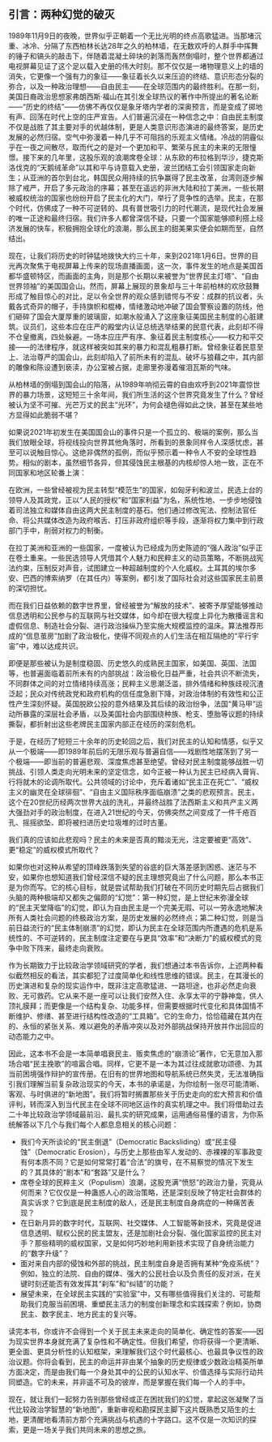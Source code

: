 
## 引言：两种幻觉的破灭

1989年11月9日的夜晚，世界似乎正朝着一个无比光明的终点高歌猛进。当那堵沉重、冰冷、分隔了东西柏林长达28年之久的柏林墙，在无数欢呼的人群手中挥舞的锤子和镐头的敲击下，伴随着混凝土碎块的剥落而轰然倒塌时，整个世界都通过电视屏幕见证了这个足以载入史册的伟大时刻。那不仅仅是一堵物理意义上的墙的消失，它更像一个强有力的象征——象征着长久以来压迫的终结、意识形态分裂的弥合，以及一种政治理想——自由民主——在全球范围内的最终胜利。在那一刻，美国日裔政治思想家弗朗西斯·福山在其引发全球热议的著作中所提出的著名论断——“历史的终结”——仿佛不再仅仅是象牙塔内学者的深奥预言，而是变成了掷地有声、回荡在时代上空的庄严宣告。人们普遍沉浸在一种信念之中：自由民主制度不仅是战胜了其主要对手的优越体制，更是人类意识形态演进的最终答案，是历史发展的必然归宿。空气中弥漫着一种几乎不可阻挡的乐观主义情绪。冷战的阴霾似乎在一夜之间散尽，取而代之的是对一个更加和平、繁荣与民主的未来的无限憧憬。接下来的几年里，这股乐观的浪潮席卷全球：从东欧的布拉格到华沙，捷克斯洛伐克的“天鹅绒革命”以其和平与诗意载入史册，波兰团结工会引领国家走向新生；从亚洲的首尔到台北，韩国民众用持续的抗争赢得了民主改革，台湾则逐步解除了戒严，开启了多元政治的序幕；甚至在遥远的非洲大陆和拉丁美洲，一些长期被威权统治的国家也纷纷开启了民主化的大门，举行了竞争性的选举。民主，在那个时代，仿佛成了一种不可逆转的、具有普世吸引力的时代潮流，是现代社会发展的唯一正途和最终归宿。我们许多人都曾深信不疑，只要一个国家能够顺利搭上经济发展的快车，积极拥抱全球化的浪潮，那么民主的甜美果实便会如期而至，自然结出。

现在，让我们将历史的时钟猛地拨快大约三十年，来到2021年1月6日。世界的目光再次聚焦于电视屏幕上传来的现场直播画面，这一次，事件发生的地点是美国首都华盛顿特区，而画面的主角，则是那个长期以来被誉为“世界民主灯塔”、“自由世界领袖”的美国国会山。然而，屏幕上展现的景象却与三十年前柏林的欢欣鼓舞形成了触目惊心的对比，足以令全世界的观众感到错愕与不安：成群的抗议者，头戴各式奇异的帽子，手持旗帜和棍棒，情绪激动地冲破了国会警察设置的防线，他们砸碎了国会大厦厚重的玻璃窗，如潮水般涌入了这座象征美国民主制度的心脏建筑。议员们，这些本应在庄严的殿堂内认证总统选举结果的民意代表，此刻却不得不仓皇撤离，四处躲避。一场本应庄严有序、象征着民主制度核心——权力和平交接——的法律程序，就这样被突如其来的暴力和混乱粗暴打断。曾经象征着民意至上、法治尊严的国会山，此刻却陷入了前所未有的混乱、破坏与狼藉之中，其内部的雕像和陈设遭到亵渎，办公室被占据，走廊里弥漫着催泪瓦斯的气味。

从柏林墙的倒塌到国会山的陷落，从1989年响彻云霄的自由欢呼到2021年震惊世界的暴力场景，这短短三十余年间，我们所生活的这个世界究竟发生了什么？曾经被认为坚不可摧、光芒万丈的民主“光环”，为何会褪色得如此之快，甚至在某些地方显得如此脆弱不堪？

如果说2021年初发生在美国国会山的事件只是一个孤立的、极端的案例，那么当我们放眼全球，将视线投向世界其他角落时，所看到的景象同样令人深感忧虑，甚至可以说触目惊心。这绝非偶然的孤例，而似乎预示着一种令人不安的全球性趋势。相似的剧本，虽然细节各异，但其侵蚀民主根基的内核却惊人地一致，正在不同国家和地区轮番上演：

在欧洲，一些曾经被视为民主转型“模范生”的国家，如匈牙利和波兰，民选上台的领导人及其政党，正以“人民的授权”和“国家利益”为名，系统性地、一步步地侵蚀着司法独立和媒体自由这两大民主制度的基石。他们通过修改宪法、控制法官任命、将公共媒体改造为政府喉舌、打压非政府组织等手段，逐渐将权力集中到行政部门手中，削弱对权力的制衡。

在拉丁美洲和亚洲的一些国家，一度被认为已经成为历史陈迹的“强人政治”似乎正在卷土重来。一些民选领导人凭借其个人魅力和民粹主义的动员策略，不断挑战宪法约束，压制反对声音，试图建立一种超越制度的个人化威权。土耳其的埃尔多安、巴西的博索纳罗（在其任内）等案例，都引发了国际社会对这些国家民主前景的深切担忧。

而在我们日益依赖的数字世界里，曾经被誉为“解放的技术”、被寄予厚望能够推动信息透明和公民参与的互联网与社交媒体，如今却在很大程度上异化为散播谣言和虚假信息、制造社会分裂、进行政治操纵乃至实施大规模监控的温床。算法推荐形成的“信息茧房”加剧了政治极化，使得不同观点的人们生活在相互隔绝的“平行宇宙”中，难以达成共识。

即便是那些被认为是制度稳固、历史悠久的成熟民主国家，如美国、英国、法国等，也普遍面临着前所未有的内部挑战：政治极化日益严重，社会共识不断流失，不同群体之间的对立情绪持续高涨；民粹主义思潮泛滥，排外情绪和种族歧视沉渣泛起；民众对传统政党和政府机构的信任度急剧下降，对政治体制的有效性和公正性产生深刻怀疑。英国脱欧公投的意外结果及其后续的政治纷争，法国“黄马甲”运动所暴露的深层社会矛盾，以及美国社会内部围绕种族、枪支、堕胎等议题的持续撕裂，都折射出这些老牌民主国家内部正在经历的深刻危机。

于是，在经历了短短三十余年的历史轮回之后，我们对民主的认知和情感，似乎又从一个极端——即1989年前后的无限乐观与普遍自信——戏剧性地摆荡到了另一个极端——即当前的普遍悲观、深度焦虑甚至绝望。曾经对民主制度能够战胜一切挑战、引领人类走向光明未来的坚定信念，如今正被一种认为民主已经病入膏肓、行将就木的论调所取代。公共领域的讨论中，充斥着诸如“民主正在死亡”、“威权主义的幽灵在全球徘徊”、“自由主义国际秩序面临崩溃”之类的悲观预言。民主，这个在20世纪历经两次世界大战的洗礼，并最终战胜了法西斯主义和共产主义两大强劲对手的政治制度，在进入21世纪的今天，仿佛突然之间变成了一件千疮百孔、摇摇欲坠、即将被扫进历史垃圾堆的过时古董。

我们真的应该如此悲观吗？民主的未来是否真的黯淡无光，注定要被更“高效”、更“稳定”的威权模式所取代？

如果你也对这种从希望的顶峰跌落到失望的谷底的巨大落差感到困惑、迷茫与不安，如果你也想知道我们曾经深信不疑的民主理想究竟出了什么问题，那么本书正是为你而写。它的核心目标，就是尝试帮助我们打破在不同历史时期先后占据我们头脑的两种极端却又都失之偏颇的“幻觉”：第一种幻觉，是上世纪末弥漫全球的“民主天堂降临”的幻觉，即认为自由民主是一个完美无瑕、可以一劳永逸地解决所有人类社会问题的终极政治方案，是历史发展的必然终点；第二种幻觉，则是当前日益流行的“民主体制崩溃”的幻觉，即认为民主在全球范围内所遭遇的危机是系统性的、不可逆转的，民主制度注定要在与更具“效率”和“决断力”的威权模式的竞争中败下阵来，最终走向衰败。

作为长期致力于比较政治学领域研究的学者，我们想通过本书告诉你，上述两种看似截然相反的看法，其实都犯了过度简单化和线性思维的错误。民主，在其漫长的历史演进和复杂的现实运作中，既非注定高歌猛进、一路坦途，也非必然走向衰败、无可救药。它从来不是一座可以让我们安然入住、永享太平的宁静神龛，供人顶礼膜拜；而更像是一个结构复杂、功能多样，但需要根据时代变化和具体国情不断维护、修缮、甚至进行结构性改造的“工具箱”。它的生命力，恰恰蕴藏在其内在的、永恒的紧张关系、难以避免的矛盾冲突以及对外部挑战保持开放并作出回应的动态能力之中。

因此，这本书不会是一本简单唱衰民主、贩卖焦虑的“崩溃论”著作，它无意加入那场合唱“民主挽歌”的喧嚣合唱。同样，它更不是一本为其过往成就歌功颂德、为其当前困境强作辩护的宣传册。在旧有的世界地图和导航系统已然失灵，无法准确指引我们理解当前复杂政治现实的今天，本书的承诺是，为你绘制一张尽可能清晰、客观、与时俱进的“新地图”。我们将暂时搁置那些关于历史走向的宏大预言和价值评判，转而深入到当代民主在全球不同地区运作的真实机理之中。我们将借助过去二十年比较政治学领域最前沿、最扎实的研究成果，运用通俗易懂的语言，为你系统解答以下几个与我们每个人都息息相关的核心问题：

*   我们今天所谈论的“民主倒退”（Democratic Backsliding）或“民主侵蚀”（Democratic Erosion），与历史上那些由军人发动的、赤裸裸的军事政变有何本质不同？它是如何常常打着“合法”的旗号，在不易察觉的情况下发生的？其具体的“剧本”和“套路”又是什么？
*   席卷全球的民粹主义（Populism）浪潮，这股充满“愤怒”的政治力量，究竟从何而来？它仅仅是一种蛊惑人心的政治策略，还是深刻反映了特定社会群体的真实诉求？它到底是民主制度的敌人，还是民主制度自身病症的一种痛苦表现？
*   在日新月异的数字时代，互联网、社交媒体、人工智能等新技术，究竟是促进信息透明、赋权公民的民主盟友，还是加剧社会分裂、强化国家监控的民主对手？那些精明的威权国家，又是如何巧妙地利用新技术实现了自身统治能力的“数字升级”？
*   面对来自内部的侵蚀和外部的挑战，民主制度自身是否拥有某种“免疫系统”？例如，独立的法院、自由的媒体、强大的公民社会以及负责任的反对派，在关键时刻还能否有效发挥其“刹车”和“纠错”的功能？
*   展望未来，在全球民主实践的“实验室”中，又有哪些值得我们关注的、可能帮助我们克服当前困境、重塑民主活力的制度创新理念和实践探索？例如，协商民主、数字民主、地方民主的复兴等。

读完本书，你或许不会得到一个关于民主未来走向的简单化、确定性的答案——因为现实世界本身就充满了复杂性和不确定性。但我们希望，你将获得一个更清晰、更全面、更具分析性的认知框架，来理解我们这个时代最核心、也最具争议性的政治议题。你将会看到，民主的命运并非由某个抽象的历史规律或少数政治精英所单方面决定，而是由我们每一个身处其中的公民的认知水平、价值选择与实际行动共同塑造。它的未来，并非遥不可及的彼岸，而是掌握在我们每一个人的手中。

现在，就让我们一起努力告别那些曾经或正在困扰我们的幻觉，拿起这张凝聚了当代比较政治学智慧的“新地图”，重新审视和勘探民主脚下这片既熟悉又陌生的土地，更清醒地看清前方那个充满挑战与机遇的十字路口。这不仅是一次知识的探索，更是一场关乎我们共同未来的思想之旅。
